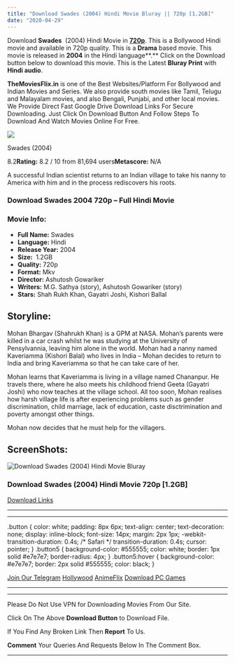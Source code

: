 ```yaml
---
title: "Download Swades (2004) Hindi Movie Bluray || 720p [1.2GB]"
date: "2020-04-29"
---
```


Download **Swades**  (2004) Hindi Movie in [**720p**](https://1moviesflix.com/720p-movies/). This is a Bollywood Hindi movie and available in 720p quality. This is a **Drama** based movie. This movie is released in **2004** in the Hindi language**.** Click on the Download button below to download this movie. This is the Latest **Bluray Print** with **Hindi audio**.

**TheMoviesFlix.in** is one of the Best Websites/Platform For Bollywood and Indian Movies and Series. We also provide south movies like Tamil, Telugu and Malayalam movies, and also Bengali, Punjabi, and other local movies. We Provide Direct Fast Google Drive Download Links For Secure Downloading. Just Click On Download Button And Follow Steps To Download And Watch Movies Online For Free.

[![](https://m.media-amazon.com/images/M/MV5BYzExOTcwNjYtZTljMC00YTQ2LWI2YjYtNWFlYzQ0YTJhNzJmXkEyXkFqcGdeQXVyNjQ2MjQ5NzM@._V1_SX300.jpg)](https://www.imdb.com/title/tt0367110/ "Swades")

Swades (2004)

8.2**Rating:** 8.2 / 10 from 81,694 users**Metascore:** N/A

A successful Indian scientist returns to an Indian village to take his nanny to America with him and in the process rediscovers his roots.

### Download Swades 2004 720p – Full Hindi Movie

### Movie Info:

- **Full Name:** Swades
- **Language:** Hindi
- **Release Year:** 2004
- **Size:**  1.2GB
- **Quality:** 720p
- **Format:** Mkv
- **Director:** Ashutosh Gowariker
- **Writers:** M.G. Sathya (story), Ashutosh Gowariker (story)
- **Stars:** Shah Rukh Khan, Gayatri Joshi, Kishori Ballal

## Storyline:

Mohan Bhargav (Shahrukh Khan) is a GPM at NASA. Mohan’s parents were killed in a car crash whilst he was studying at the University of Pensylvannia, leaving him alone in the world. Mohan had a nanny named Kaveriamma (Kishori Balal) who lives in India – Mohan decides to return to India and bring Kaveriamma so that he can take care of her.

Mohan learns that Kaveriamma is living in a village named Chananpur. He travels there, where he also meets his childhood friend Geeta (Gayatri Joshi) who now teaches at the village school. All too soon, Mohan realises how harsh village life is after experiencing problems such as gender discrimination, child marriage, lack of education, caste disctrimination and poverty amongst other things.

Mohan now decides that he must help for the villagers.

## ScreenShots:

![Download Swades (2004) Hindi Movie Bluray](https://i.imgur.com/0eBqGJj.jpg)

### Download Swades (2004) Hindi Movie 720p \[1.2GB\]

[Download Links](https://1moviesflix.com?a270777880=TVVGMXJRN0p0WXRmdWE1aEh6U2tXcFdwYkN5UC9JcjY4NmlaR1Z1WXYvTWw5OVdmMjhwdFBrYmdneUZSVSs1aUZUazRtZjZVZzZDMThCYXBqem9HUTNRdEZYRXVKcnI2TkpkRVdzamJ4TVU9)

* * *

* * *

.button { color: white; padding: 8px 6px; text-align: center; text-decoration: none; display: inline-block; font-size: 14px; margin: 2px 1px; -webkit-transition-duration: 0.4s; /\* Safari \*/ transition-duration: 0.4s; cursor: pointer; } .button5 { background-color: #555555; color: white; border: 1px solid #e7e7e7; border-radius: 4px; } .button5:hover { background-color: #e7e7e7; border: 2px solid #555555; color: black; }

[Join Our Telegram](http://gdrivepro.xyz/join.php) [Hollywood](https://moviesverse.com/) [AnimeFlix](https://animeflix.in/) [Download PC Games](https://gamesflix.net/)  

* * *

* * *

  

Please Do Not Use VPN for Downloading Movies From Our Site.

Click On The Above **Download Button** to Download File.

If You Find Any Broken Link Then **Report** To Us.

**Comment** Your Queries And Requests Below In The Comment Box.

* * *
